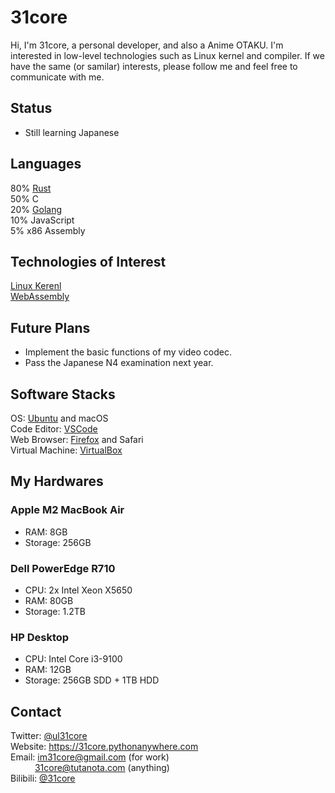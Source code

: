# 31core
Hi, I'm 31core, a personal developer, and also a Anime OTAKU. I'm interested in low-level technologies such as Linux kernel and compiler. If we have the same (or samilar) interests, please follow me and feel free to communicate with me.

## Status
* Still learning Japanese

## Languages
80% [Rust](https://rust-lang.org)<br>
50% C<br>
20% [Golang](https://golang.org)<br>
10% JavaScript<br>
5% x86 Assembly

## Technologies of Interest
[Linux Kerenl](https://kernel.org)<br>
[WebAssembly](https://webassembly.org)

## Future Plans
* Implement the basic functions of my video codec.
* Pass the Japanese N4 examination next year.

## Software Stacks
OS: [Ubuntu](https://ubuntu.com) and macOS<br>
Code Editor: [VSCode](https://code.visualstudio.com)<br>
Web Browser: [Firefox](https://www.mozilla.org/firefox) and Safari<br>
Virtual Machine: [VirtualBox](https://www.virtualbox.org)

## My Hardwares
### Apple M2 MacBook Air
* RAM: 8GB
* Storage: 256GB

### Dell PowerEdge R710
* CPU: 2x Intel Xeon X5650
* RAM: 80GB
* Storage: 1.2TB

### HP Desktop
* CPU: Intel Core i3-9100
* RAM: 12GB
* Storage: 256GB SDD + 1TB HDD

## Contact
Twitter: [@ul31core](https://twitter.com/ul31core)<br>
Website: https://31core.pythonanywhere.com<br>
Email: im31core@gmail.com (for work)<br>
&ensp;&ensp;&ensp;&ensp;&ensp;
31core@tutanota.com (anything)<br>
Bilibili: [@31core](https://space.bilibili.com/417911876)
